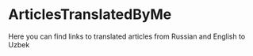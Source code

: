# ArticlesTranslatedByMe
Here you can find links to translated articles from Russian and English to Uzbek
